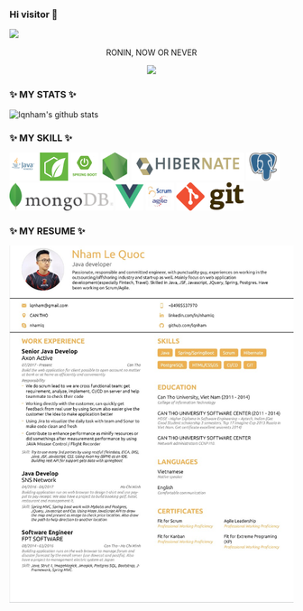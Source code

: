 ### Hi visitor 👋
<img src="https://capsule-render.vercel.app/api?type=wave&color=F1E1A6&height=300&section=header&text=call%20me%20Tý%20Chuột&fontSize=70&fontColor=white" />

<p align='center'>RONIN, NOW OR NEVER </p>
<p align='center'>
  <a href="https://lqnham.github.io/">
    <img src="https://img.shields.io/badge/IDEA%20ISSUE%20-%23F7DF1E.svg?&style=for-the-badge&&logoColor=white"/>
  </a>
</p>

### ✨ MY STATS ✨

![lqnham's github stats](https://github-readme-stats.vercel.app/api?username=lqnham&show_icons=true&theme=great-gatsby)

### ✨ MY SKILL ✨

<code><img height="50" alt="Java" src="images/java.png"/></code>
<code><img height="50" alt="Spring" src="images/spring.png"/></code>
<code><img height="50" alt="SpringBoot" src="images/springboot.png"/></code>
<code><img height="50" alt="NodeJS" src="images/nodejs.png"/></code>
<code><img height="50" alt="Hibernate" src="images/hibernate.png"/></code>
<code><img height="50" alt="Postgres" src="images/postgres.png"/></code>
<code><img height="50" alt="MongoDB" src="images/mongodb.png"/></code>
<code><img height="50" alt="Vue" src="images/vue.png"/></code>
<code><img height="50" alt="Vue" src="images/images.png"/></code>
<code><img height="50" alt="Vue" src="images/git.png"/></code>

### ✨ MY RESUME ✨

<code><img alt="Vue" src="cv.jpg"/></code>

<!--
**lqnham/lqnham** is a ✨ _special_ ✨ repository because its `README.md` (this file) appears on your GitHub profile.
Here are some ideas to get you started:

- 🔭 I’m currently working on ...
- 🌱 I’m currently learning ...
- 👯 I’m looking to collaborate on ...
- 🤔 I’m looking for help with ...
- 💬 Ask me about ...
- 📫 How to reach me: ...
- 😄 Pronouns: ...
- ⚡ Fun fact: ...
-->
